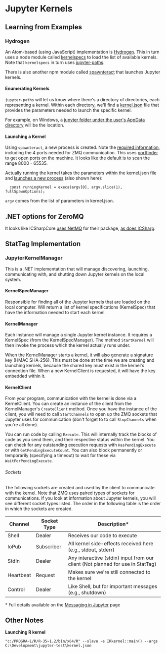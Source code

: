 # Jupyter Kernels

## Learning from Examples
### Hydrogen
An Atom-based (using JavaScript) implementation is [Hydrogen](https://github.com/nteract/hydrogen/).  This in turn uses a node module called [kernelspecs](https://github.com/nteract/kernelspecs) to load the list of available kernels.  Note that `kernelspecs` in turn uses [jupyter-paths](https://github.com/nteract/jupyter-paths/blob/master/index.js).

There is also another npm module called [spawnteract](https://github.com/nteract/spawnteract) that launches Jupyter kernels.

#### Enumerating Kernels
`jupyter-paths` will let us know where there's a directory of directories, each representing a kernel.  Within each directory, we'll find a [kernel.json](https://github.com/nteract/kernelspecs/blob/master/lib/traverse.js#L24) file that provides the parameters needed to launch the specific kernel.

For example, on Windows, a [jupyter folder under the user's AppData directory](https://github.com/nteract/jupyter-paths/blob/master/index.js#L158-L160) will be the location.

#### Launching a Kernel
Using `spawnteract`, a new process is created.  Note the [required information](https://github.com/nteract/spawnteract/blob/master/index.js#L53-L64), including the 4 ports needed for ZMQ communication.  This uses [portfinder](https://github.com/indexzero/node-portfinder) to get open ports on the machine.  It looks like the default is to scan the range 8000 - 65535.

Actually running the kernel takes the parameters within the kernel.json file and [launches a new process](https://github.com/nteract/spawnteract/blob/master/index.js#L179) (also shown here):

```
  const runningKernel = execa(argv[0], argv.slice(1), fullSpawnOptions);
```

`argv` comes from the list of parameters in kernel.json.

## .NET options for ZeroMQ
It looks like ICSharpCore [uses NetMQ](https://github.com/SciSharp/ICSharpCore/blob/master/src/ICSharpCore.Kernel/ICSharpCore.Kernel.csproj#L10) for their package, [as does ICSharp](https://github.com/zabirauf/icsharp/blob/master/Kernel/packages.config#L5).

## StatTag Implementation
### JupyterKernelManager
This is a .NET implementation that will manage discovering, launching, communicating with, and shutting down Jupyter kernels on the local system.

#### KernelSpecManager
Responsible for finding all of the Jupyter kernels that are loaded on the local computer.  Will return a list of kernel specifications (KernelSpec) that have the information needed to start each kernel.

#### KernelManager
Each instance will manage a single Jupyter kernel instance.  It requires a KernelSpec (from the KernelSpecManager).  The method `StartKernel` will then invoke the process which the kernel actually runs under.

When the KernelManager starts a kernel, it will also generate a signature key (HMAC SHA-256).  This must be done at the time we are creating and launching kernels, because the shared key must exist in the kernel's connection file.  When a new KernelClient is requested, it will have the key embedded within it.

#### KernelClient
From your program, communication with the kernel is done via a KernelClient.  You can create an instance of the client from the KernelManager's `CreateClient` method.  Once you have the instance of the client, you will need to call `StartChannels` to open up the ZMQ sockets that Jupyter uses for communication (don't forget to to call `StopChannels` when you're all done).

You can run code by calling `Execute`.  This will internally track the blocks of code as you send them, and their respective status within the kernel.  You can check for any outstanding execution requests with `HasPendingExecute` or with `GetPendingExecuteCount`.  You can also block permanently or temporarily (specifying a timeout) to wait for these via `WaitForPendingExecute`.

###### Sockets
The following sockets are created and used by the client to communicate with the kernel.  Note that ZMQ uses paired types of sockets for communications.  If you look at information about Jupyter kernels, you will see different socket types listed.  The order in the following table is the order in which the sockets are created.

|Channel|Socket Type|Description*|
|-------|-----------|-----------|
|Shell  |Dealer     |Receives our code to execute|
|IoPub  |Subscriber |All kernel side-effects received here (e.g., stdout, stderr)|
|StdIn  |Dealer     |Any interactive (stdin) input from our client (Not planned for use in StatTag)|
|Heartbeat|Request  |Makes sure we're still connected to the kernel|
|Control|Dealer     |Like Shell, but for important messages (e.g., shutdown)|

\* Full details available on the [Messaging in Jupyter](https://jupyter-client.readthedocs.io/en/stable/messaging.html) page

## Other Notes
**Launching R kernel**
```
"c:/PROGRA~1/R/R-35~1.2/bin/x64/R" --slave -e IRkernel::main() --args C:\Development\jupyter-test\kernel.json
```
